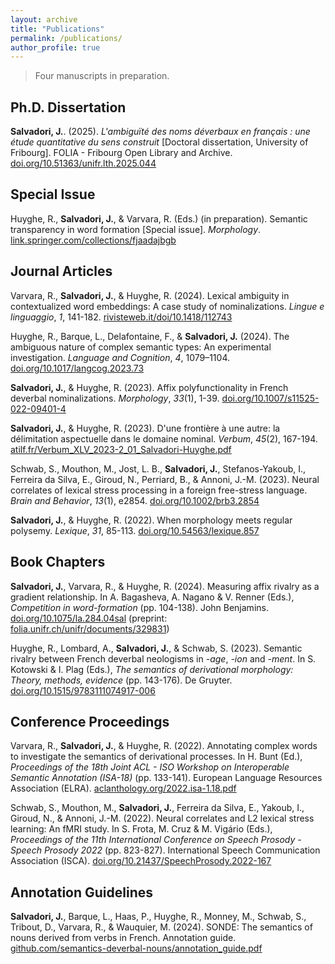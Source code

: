 ```yaml
---
layout: archive
title: "Publications"
permalink: /publications/
author_profile: true
---
```


> Four manuscripts in preparation.

Ph.D. Dissertation
-----

**Salvadori, J.**. (2025). *L'ambiguïté des noms déverbaux en français : une étude quantitative du sens construit* [Doctoral dissertation, University of Fribourg]. FOLIA - Fribourg Open Library and Archive. [doi.org/10.51363/unifr.lth.2025.044](https://doi.org/10.51363/unifr.lth.2025.044) 


Special Issue
-----

Huyghe, R., **Salvadori, J.**, & Varvara, R. (Eds.) (in preparation). Semantic transparency in word formation [Special issue]. *Morphology*. [link.springer.com/collections/fjaadajbgb](https://link.springer.com/collections/fjaadajbgb)


Journal Articles
-----

Varvara, R., **Salvadori, J.**, & Huyghe, R. (2024). Lexical ambiguity in contextualized word embeddings: A case study of nominalizations. *Lingue e linguaggio*, *1*, 141-182. [rivisteweb.it/doi/10.1418/112743](https://www.rivisteweb.it/doi/10.1418/112743)

Huyghe, R., Barque, L., Delafontaine, F., & **Salvadori, J.** (2024). The ambiguous nature of complex semantic types: An experimental investigation. *Language and Cognition*, *4*, 1079–1104. [doi.org/10.1017/langcog.2023.73](https://doi.org/10.1017/langcog.2023.73)

**Salvadori, J.**, & Huyghe, R. (2023). Affix polyfunctionality in French deverbal nominalizations. *Morphology*, *33*(1), 1-39. [doi.org/10.1007/s11525-022-09401-4](https://doi.org/10.1007/s11525-022-09401-4)

**Salvadori, J.**, & Huyghe, R. (2023). D'une frontière à une autre: la délimitation aspectuelle dans le domaine nominal. *Verbum*, *45*(2), 167-194. [atilf.fr/Verbum_XLV_2023-2_01_Salvadori-Huyghe.pdf](https://www.atilf.fr/wp-content/uploads/publications/verbum/XLV/atilf_Verbum_XLV_2023-2_01_Salvadori-Huyghe.pdf)

Schwab, S., Mouthon, M., Jost, L. B., **Salvadori, J.**, Stefanos-Yakoub, I., Ferreira da Silva, E., Giroud, N., Perriard, B., & Annoni, J.-M. (2023). Neural correlates of lexical stress processing in a foreign free-stress language. *Brain and Behavior*, *13*(1), e2854. [doi.org/10.1002/brb3.2854](https://doi.org/10.1002/brb3.2854)

**Salvadori, J.**, & Huyghe, R. (2022). When morphology meets regular polysemy. *Lexique*, *31*, 85-113. [doi.org/10.54563/lexique.857](https://doi.org/10.54563/lexique.857)


Book Chapters
-----

**Salvadori, J.**, Varvara, R., & Huyghe, R. (2024). Measuring affix rivalry as a gradient relationship. In 
A. Bagasheva, A. Nagano & V. Renner (Eds.), *Competition in word-formation* (pp. 104-138). John Benjamins. [doi.org/10.1075/la.284.04sal](https://doi.org/10.1075/la.284.04sal) (preprint: [folia.unifr.ch/unifr/documents/329831](https://folia.unifr.ch/unifr/documents/329831))

Huyghe, R., Lombard, A., **Salvadori, J.**, & Schwab, S. (2023). Semantic rivalry between French deverbal neologisms in *-age*, *-ion* and *-ment*. In S. Kotowski & I. Plag (Eds.), *The semantics of derivational morphology: Theory, methods, evidence* (pp. 143-176). De Gruyter. [doi.org/10.1515/9783111074917-006](https://doi.org/10.1515/9783111074917-006)


Conference Proceedings
-----

Varvara, R., **Salvadori, J.**, & Huyghe, R. (2022). Annotating complex words to investigate the semantics of derivational processes. In H. Bunt (Ed.), *Proceedings of the 18th Joint ACL - ISO Workshop on Interoperable Semantic Annotation (ISA-18)* (pp. 133-141). European Language Resources Association (ELRA). [aclanthology.org/2022.isa-1.18.pdf](https://aclanthology.org/2022.isa-1.18.pdf)

Schwab, S., Mouthon, M., **Salvadori, J.**, Ferreira da Silva, E., Yakoub, I., Giroud, N., & Annoni, J.-M. (2022). Neural correlates and L2 lexical stress learning: An fMRI study. In S. Frota, M. Cruz & M. Vigário (Eds.), *Proceedings of the 11th International Conference on Speech Prosody - Speech Prosody 2022* (pp. 823-827). International Speech Communication Association (ISCA). [doi.org/10.21437/SpeechProsody.2022-167](https://doi.org/10.21437/SpeechProsody.2022-167)


Annotation Guidelines
-----

**Salvadori, J.**, Barque, L., Haas, P., Huyghe, R., Monney, M., Schwab, S., Tribout, D., Varvara, R., & Wauquier, M. (2024). SONDE: The semantics of nouns derived from verbs in French. Annotation guide. [github.com/semantics-deverbal-nouns/annotation_guide.pdf](https://github.com/semantics-deverbal-nouns/annotation-guide/blob/main/annotation_guide_1.3.pdf) 
